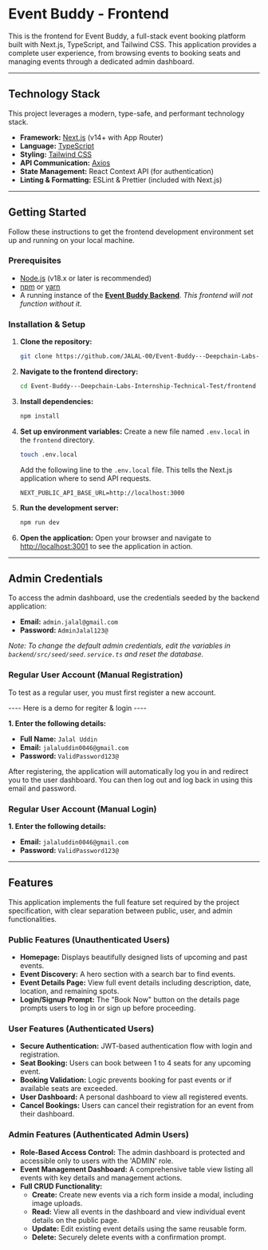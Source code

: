 # Event Buddy - Frontend

This is the frontend for Event Buddy, a full-stack event booking platform built with Next.js, TypeScript, and Tailwind CSS. This application provides a complete user experience, from browsing events to booking seats and managing events through a dedicated admin dashboard.

---

## Technology Stack

This project leverages a modern, type-safe, and performant technology stack.

- **Framework:** [Next.js](https://nextjs.org/) (v14+ with App Router)
- **Language:** [TypeScript](https://www.typescriptlang.org/)
- **Styling:** [Tailwind CSS](https://tailwindcss.com/)
- **API Communication:** [Axios](https://axios-http.com/)
- **State Management:** React Context API (for authentication)
- **Linting & Formatting:** ESLint & Prettier (included with Next.js)

---

## Getting Started

Follow these instructions to get the frontend development environment set up and running on your local machine.

### Prerequisites

- [Node.js](https://nodejs.org/) (v18.x or later is recommended)
- [npm](https://www.npmjs.com/) or [yarn](https://yarnpkg.com/)
- A running instance of the **[Event Buddy Backend](https://github.com/JALAL-00/Event-Buddy---Deepchain-Labs-Internship-Technical-Test/tree/main/backend)**. *This frontend will not function without it.*

### Installation & Setup

1.  **Clone the repository:**
    ```bash
    git clone https://github.com/JALAL-00/Event-Buddy---Deepchain-Labs-Internship-Technical-Test.git
    ```

2.  **Navigate to the frontend directory:**
    ```bash
    cd Event-Buddy---Deepchain-Labs-Internship-Technical-Test/frontend
    ```

3.  **Install dependencies:**
    ```bash
    npm install
    ```

4.  **Set up environment variables:**
    Create a new file named `.env.local` in the `frontend` directory.

    ```bash
    touch .env.local
    ```

    Add the following line to the `.env.local` file. This tells the Next.js application where to send API requests.

    ```plaintext
    NEXT_PUBLIC_API_BASE_URL=http://localhost:3000
    ```

5.  **Run the development server:**
    ```bash
    npm run dev
    ```

6.  **Open the application:**
    Open your browser and navigate to [http://localhost:3001](http://localhost:3001) to see the application in action.

---

## Admin Credentials

To access the admin dashboard, use the credentials seeded by the backend application:

- **Email:** `admin.jalal@gmail.com`
- **Password:** `AdminJalal123@`

_Note: To change the default admin credentials, edit the variables in `backend/src/seed/seed.service.ts` and reset the database._

### Regular User Account (Manual Registration)
To test as a regular user, you must first register a new account.

---- Here is a demo for regiter & login ----

**1. Enter the following details:**
- **Full Name:** `Jalal Uddin`
- **Email:** `jalaluddin0046@gmail.com`
- **Password:** `ValidPassword123@`

After registering, the application will automatically log you in and redirect you to the user dashboard. You can then log out and log back in using this email and password.

### Regular User Account (Manual Login)

**1. Enter the following details:**
- **Email:** `jalaluddin0046@gmail.com`
- **Password:** `ValidPassword123@`

---

## Features

This application implements the full feature set required by the project specification, with clear separation between public, user, and admin functionalities.

### Public Features (Unauthenticated Users)
- **Homepage:** Displays beautifully designed lists of upcoming and past events.
- **Event Discovery:** A hero section with a search bar to find events.
- **Event Details Page:** View full event details including description, date, location, and remaining spots.
- **Login/Signup Prompt:** The "Book Now" button on the details page prompts users to log in or sign up before proceeding.

### User Features (Authenticated Users)
- **Secure Authentication:** JWT-based authentication flow with login and registration.
- **Seat Booking:** Users can book between 1 to 4 seats for any upcoming event.
- **Booking Validation:** Logic prevents booking for past events or if available seats are exceeded.
- **User Dashboard:** A personal dashboard to view all registered events.
- **Cancel Bookings:** Users can cancel their registration for an event from their dashboard.

### Admin Features (Authenticated Admin Users)
- **Role-Based Access Control:** The admin dashboard is protected and accessible only to users with the 'ADMIN' role.
- **Event Management Dashboard:** A comprehensive table view listing all events with key details and management actions.
- **Full CRUD Functionality:**
    - **Create:** Create new events via a rich form inside a modal, including image uploads.
    - **Read:** View all events in the dashboard and view individual event details on the public page.
    - **Update:** Edit existing event details using the same reusable form.
    - **Delete:** Securely delete events with a confirmation prompt.
